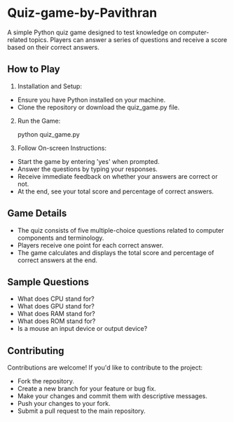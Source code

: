 # Quiz-game-by-Pavithran

A simple Python quiz game designed to test knowledge on computer-related topics. Players can answer a series of questions and receive a score based on their correct answers.

## How to Play
1. Installation and Setup:

* Ensure you have Python installed on your machine.
* Clone the repository or download the quiz_game.py file.

2. Run the Game:

   python quiz_game.py

3. Follow On-screen Instructions:

* Start the game by entering 'yes' when prompted.
* Answer the questions by typing your responses.
* Receive immediate feedback on whether your answers are correct or not.
* At the end, see your total score and percentage of correct answers.

## Game Details
* The quiz consists of five multiple-choice questions related to computer components and terminology.
* Players receive one point for each correct answer.
* The game calculates and displays the total score and percentage of correct answers at the end.

## Sample Questions
* What does CPU stand for?
* What does GPU stand for?
* What does RAM stand for?
* What does ROM stand for?
* Is a mouse an input device or output device?

## Contributing
Contributions are welcome! If you'd like to contribute to the project:

* Fork the repository.
* Create a new branch for your feature or bug fix.
* Make your changes and commit them with descriptive messages.
* Push your changes to your fork.
* Submit a pull request to the main repository.
